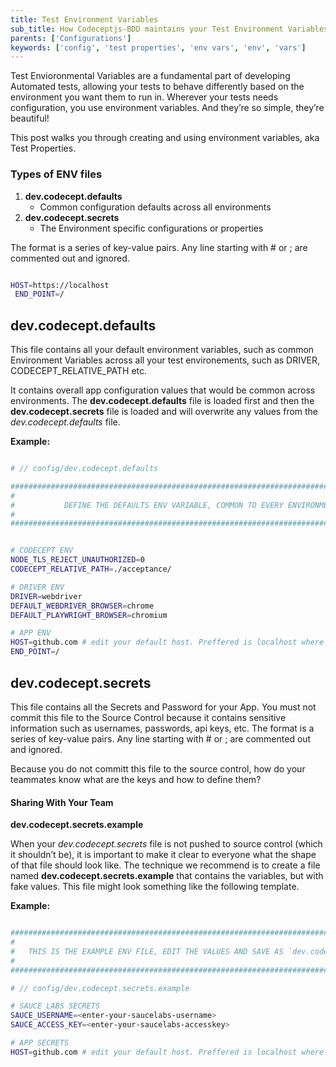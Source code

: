 ```yaml
---
title: Test Environment Variables
sub_title: How Codeceptjs-BDD maintains your Test Environment Variables
parents: ['Configurations']
keywords: ['config', 'test properties', 'env vars', 'env', 'vars']
---
```


Test Envioronmental Variables are a fundamental part of developing Automated tests, allowing your tests to behave differently based on the environment you want them to run in. Wherever your tests needs configuration, you use environment variables. And they’re so simple, they’re beautiful!

This post walks you through creating and using environment variables, aka Test Properties.

### Types of ENV files

1. **dev.codecept.defaults**
   - Common configuration defaults across all environments
2. **dev.codecept.secrets**
   - The Environment specific configurations or properties

The format is a series of key-value pairs. Any line starting with # or ; are commented out and ignored.

```bash

HOST=https://localhost
 END_POINT=/

```

## dev.codecept.defaults

This file contains all your default environment variables, such as common Environment Variables across all your test environements, such as DRIVER, CODECEPT_RELATIVE_PATH etc.

It contains overall app configuration values that would be common across environments. The **dev.codecept.defaults** file is loaded first and then the **dev.codecept.secrets** file is loaded and will overwrite any values from the _dev.codecept.defaults_ file.

**Example:**

```bash

# // config/dev.codecept.defaults

#############################################################################################
#                                                                                           #
#           DEFINE THE DEFAULTS ENV VARIABLE, COMMON TO EVERY ENVIRONMENT                   #
#                                                                                           #
#############################################################################################


# CODECEPT ENV
NODE_TLS_REJECT_UNAUTHORIZED=0
CODECEPT_RELATIVE_PATH=./acceptance/

# DRIVER ENV
DRIVER=webdriver
DEFAULT_WEBDRIVER_BROWSER=chrome
DEFAULT_PLAYWRIGHT_BROWSER=chromium

# APP ENV
HOST=github.com # edit your default host. Preffered is localhost where your App is running
END_POINT=/

```

## dev.codecept.secrets

This file contains all the Secrets and Password for your App. You must not commit this file to the Source Control because it contains sensitive information such as usernames, passwords, api keys, etc. The format is a series of key-value pairs. Any line starting with # or ; are commented out and ignored.

Because you do not committ this file to the source control, how do your teammates know what are the keys and how to define them?

#### Sharing With Your Team

**dev.codecept.secrets.example**

When your _dev.codecept.secrets_ file is not pushed to source control (which it shouldn’t be), it is important to make it clear to everyone what the shape of that file should look like. The technique we recommend is to create a file named **dev.codecept.secrets.example** that contains the variables, but with fake values. This file might look something like the following template.

**Example:**

```bash

#############################################################################################
#                                                                                           #
#   THIS IS THE EXAMPLE ENV FILE, EDIT THE VALUES AND SAVE AS `dev.codecept.secrets` file   #
#                                                                                           #
#############################################################################################

# // config/dev.codecept.secrets.example

# SAUCE LABS SECRETS
SAUCE_USERNAME=<enter-your-saucelabs-username>
SAUCE_ACCESS_KEY=<enter-your-saucelabs-accesskey>

# APP SECRETS
HOST=github.com # edit your default host. Preffered is localhost where your App is running

```

